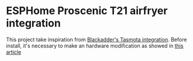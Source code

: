 # ESPHome Proscenic T21 airfryer integration
This project take inspiration from <a href="https://blakadder.com/proscenic-in-home-assistant/">Blackadder's Tasmota integration</a>.
Before install, it's necessary to make an hardware modification as showed in <a href="https://templates.blakadder.com/proscenic_T21.html">this article</a>
